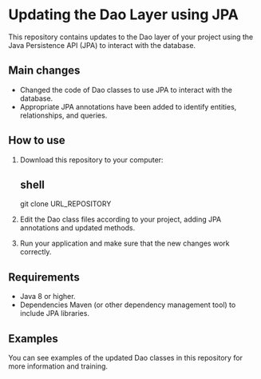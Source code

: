 # Updating the Dao Layer using JPA

This repository contains updates to the Dao layer of your project using the Java Persistence API (JPA) to interact with the database.

## Main changes

- Changed the code of Dao classes to use JPA to interact with the database.
- Appropriate JPA annotations have been added to identify entities, relationships, and queries.

## How to use

1. Download this repository to your computer:

   ## shell
   git clone URL_REPOSITORY

2. Edit the Dao class files according to your project, adding JPA annotations and updated methods.

3. Run your application and make sure that the new changes work correctly.
   
## Requirements
- Java 8 or higher.
- Dependencies Maven (or other dependency management tool) to include JPA libraries.
  
## Examples
You can see examples of the updated Dao classes in this repository for more information and training.
